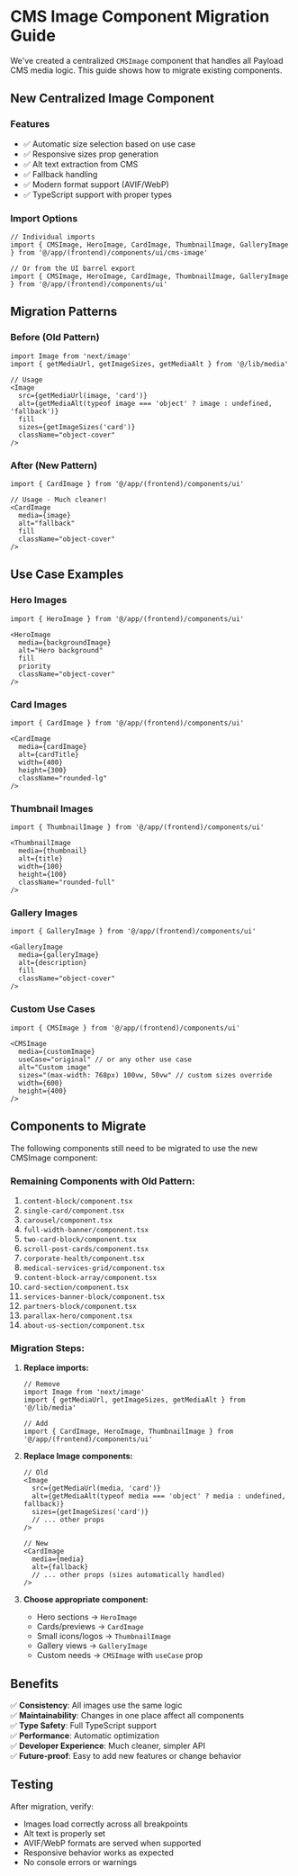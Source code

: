 # CMS Image Component Migration Guide

We've created a centralized `CMSImage` component that handles all Payload CMS media logic. This guide shows how to migrate existing components.

## New Centralized Image Component

### Features
- ✅ Automatic size selection based on use case
- ✅ Responsive sizes prop generation  
- ✅ Alt text extraction from CMS
- ✅ Fallback handling
- ✅ Modern format support (AVIF/WebP)
- ✅ TypeScript support with proper types

### Import Options

```tsx
// Individual imports
import { CMSImage, HeroImage, CardImage, ThumbnailImage, GalleryImage } from '@/app/(frontend)/components/ui/cms-image'

// Or from the UI barrel export
import { CMSImage, HeroImage, CardImage, ThumbnailImage, GalleryImage } from '@/app/(frontend)/components/ui'
```

## Migration Patterns

### Before (Old Pattern)
```tsx
import Image from 'next/image'
import { getMediaUrl, getImageSizes, getMediaAlt } from '@/lib/media'

// Usage
<Image
  src={getMediaUrl(image, 'card')}
  alt={getMediaAlt(typeof image === 'object' ? image : undefined, 'fallback')}
  fill
  sizes={getImageSizes('card')}
  className="object-cover"
/>
```

### After (New Pattern)
```tsx
import { CardImage } from '@/app/(frontend)/components/ui'

// Usage - Much cleaner!
<CardImage
  media={image}
  alt="fallback"
  fill
  className="object-cover"
/>
```

## Use Case Examples

### Hero Images
```tsx
import { HeroImage } from '@/app/(frontend)/components/ui'

<HeroImage
  media={backgroundImage}
  alt="Hero background"
  fill
  priority
  className="object-cover"
/>
```

### Card Images
```tsx
import { CardImage } from '@/app/(frontend)/components/ui'

<CardImage
  media={cardImage}
  alt={cardTitle}
  width={400}
  height={300}
  className="rounded-lg"
/>
```

### Thumbnail Images
```tsx
import { ThumbnailImage } from '@/app/(frontend)/components/ui'

<ThumbnailImage
  media={thumbnail}
  alt={title}
  width={100}
  height={100}
  className="rounded-full"
/>
```

### Gallery Images
```tsx
import { GalleryImage } from '@/app/(frontend)/components/ui'

<GalleryImage
  media={galleryImage}
  alt={description}
  fill
  className="object-cover"
/>
```

### Custom Use Cases
```tsx
import { CMSImage } from '@/app/(frontend)/components/ui'

<CMSImage
  media={customImage}
  useCase="original" // or any other use case
  alt="Custom image"
  sizes="(max-width: 768px) 100vw, 50vw" // custom sizes override
  width={600}
  height={400}
/>
```

## Components to Migrate

The following components still need to be migrated to use the new CMSImage component:

### Remaining Components with Old Pattern:
1. `content-block/component.tsx` 
2. `single-card/component.tsx`
3. `carousel/component.tsx` 
4. `full-width-banner/component.tsx`
5. `two-card-block/component.tsx`
6. `scroll-post-cards/component.tsx`
7. `corporate-health/component.tsx`
8. `medical-services-grid/component.tsx`
9. `content-block-array/component.tsx`
10. `card-section/component.tsx`
11. `services-banner-block/component.tsx`
12. `partners-block/component.tsx`
13. `parallax-hero/component.tsx`
14. `about-us-section/component.tsx`

### Migration Steps:

1. **Replace imports:**
   ```tsx
   // Remove
   import Image from 'next/image'
   import { getMediaUrl, getImageSizes, getMediaAlt } from '@/lib/media'
   
   // Add
   import { CardImage, HeroImage, ThumbnailImage } from '@/app/(frontend)/components/ui'
   ```

2. **Replace Image components:**
   ```tsx
   // Old
   <Image
     src={getMediaUrl(media, 'card')}
     alt={getMediaAlt(typeof media === 'object' ? media : undefined, fallback)}
     sizes={getImageSizes('card')}
     // ... other props
   />
   
   // New
   <CardImage
     media={media}
     alt={fallback}
     // ... other props (sizes automatically handled)
   />
   ```

3. **Choose appropriate component:**
   - Hero sections → `HeroImage`
   - Cards/previews → `CardImage`
   - Small icons/logos → `ThumbnailImage`
   - Gallery views → `GalleryImage`
   - Custom needs → `CMSImage` with `useCase` prop

## Benefits

✅ **Consistency**: All images use the same logic  
✅ **Maintainability**: Changes in one place affect all components  
✅ **Type Safety**: Full TypeScript support  
✅ **Performance**: Automatic optimization  
✅ **Developer Experience**: Much cleaner, simpler API  
✅ **Future-proof**: Easy to add new features or change behavior  

## Testing

After migration, verify:
- Images load correctly across all breakpoints
- Alt text is properly set
- AVIF/WebP formats are served when supported
- Responsive behavior works as expected
- No console errors or warnings
